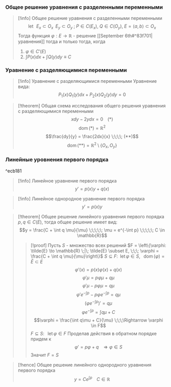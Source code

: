 ### Общее решение уравнения с разделенными переменными

>[!info] Общее решение уравнения с разделенными переменными
>$$\operatorname{let}  \; \; E_x \subset O_x \;\; E_y \subset O_y \; ;\; P \in C(E_x),\; Q \in C(O_y),\; E = \left<a, b\right> \subset O_x$$
>Тогда функция $\varphi:E \to \mathbb{R}$ - решение [[September 6th#^83f701|уравнения]] тогда и только тогда, когда 
>1. $\varphi \in C'(E)$
>2. $\int P(x)dx + \int Q(y)dy \equiv C$

### Уравнение с разделяющимися переменными
>[!info] Уравнение с разделяющимися переменными
> Уравнение вида: $$P_1(x)Q_1(y)dx + P_2(x)Q_2(y)dy = 0$$

>[!theorem] Общая схема исследования общего решения уравнения с разделяющимися переменными
>$$xdy - 2ydx = 0 \;\;\;\; (*)$$
>$$\operatorname{dom} (*) = \mathbb{R}^2$$
>$$\frac{dy}{y} = \frac{2dx}{x} \;\;\;\; (**)$$
>$$\operatorname{dom} (**) = \mathbb{R}^2 \setminus \{O_x, O_y\}$$

### Линейные уровнения первого порядка

^ecb181

>[!info] Линейное уравнение первого порядка
>$$y' = p(x)y + q(x)$$

>[!info] Линейное однородное уравнение первого порядка
>$$y' = p(x)y$$

>[!theorem] Общее решение линейного уравнения первого порядка
>$p, q \in C(E)$, тогда общее решение имеет вид:
$$y = \frac{C + \int q \mu}{\mu} \;\;\;\;\; \mu = e^{-\int p} \;\;\;\;\; C \in \mathbb{R}$$
>>[!proof]
>>Пусть $S$ - множество всех решений
>>$F = \left\{\varphi: \tilde{E} \to \mathbb{R} \;|\; \tilde{E} \subset E, \;\;\; \varphi = \frac{C + \int q \mu}{\mu}\right\}$
>>$S\subseteq F:\;\; \operatorname{let} \varphi \in S, \;\;\; \operatorname{dom} (\varphi) = \tilde{E} \subset E$
>>$$\varphi'(x) = p(x)\varphi(x) + q(x)$$
>> $$\varphi'\mu = p\varphi\mu + q\mu$$
>> $$\varphi'\mu - p\varphi\mu = q\mu$$
>> $$\varphi' e^{-\int p} - p\varphi e^{-\int p} = q\mu$$
>> $$\left(\varphi e^{-\int p}\right)' = q\mu$$
>> $$\varphi e^{-\int p} = \int q\mu + C$$
>> $$\varphi = \frac{\int q\mu + C}{\mu} \;\;\;\Rightarrow \varphi \in F$$
>> $F \subseteq S: \;\;\; \operatorname{let } \varphi \in F$
>> Проделав действия в обратном порядке придем к
>> $$\varphi' = p\varphi + q \;\;\;\Rightarrow \varphi \in S$$
>> Значит $F = S$

>[!hence] Общее решение линейного однородного уравнения первого порядка
>$$y = Ce^{\int p} \;\;\;\; C \in \mathbb{R}$$